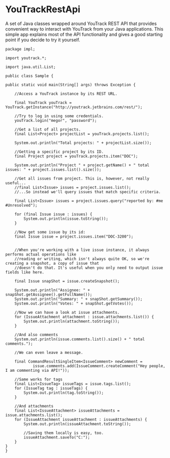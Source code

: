 YouTrackRestApi
===============

A set of Java classes wrapped around YouTrack REST API that provides convenient way to interact with YouTrack from your Java applications. This simple app explains most of the API functionality and gives a good starting point if you decide to try it yourself.

    package impl;

    import youtrack.*;

    import java.util.List;

    public class Sample {

    public static void main(String[] args) throws Exception {

        //Access a YouTrack instance by its REST URL.

        final YouTrack youTrack = YouTrack.getInstance("http://youtrack.jetbrains.com/rest/");

        //Try to log in using some credentials.
        youTrack.login("megor", "password");

        //Get a list of all projects.
        final List<Project> projectList = youTrack.projects.list();

        System.out.println("Total projects: " + projectList.size());

        //Getting a specific project by its ID.
        final Project project = youTrack.projects.item("DOC");

        System.out.println("Project " + project.getName() + " total issues: " + project.issues.list().size());

        //Get all issues from project. This is, however, not really useful...
        //final List<Issue> issues = project.issues.list();
        //...So instead we'll query issues that match specific criteria.

        final List<Issue> issues = project.issues.query("reported by: #me #Unresolved");

        for (final Issue issue : issues) {
            System.out.println(issue.toString());
        }

        //Now get some issue by its id:
        final Issue issue = project.issues.item("DOC-3200");


        //When you're working with a live issue instance, it always performs actual operations like
        //reading or writing, which isn't always quite OK, so we're creating a snapshot, a copy of issue that
        //doesn't do that. It's useful when you only need to output issue fields like here.

        final Issue snapShot = issue.createSnapshot();

        System.out.println("Assignee: " + snapShot.getAssignee().getFullName());
        System.out.println("Summary: " + snapShot.getSummary());
        System.out.println("Votes: " + snapShot.getVotes());

        //Now we can have a look at issue attachments.
        for (IssueAttachment attachment : issue.attachments.list()) {
            System.out.println(attachment.toString());
        }

        //And also comments
        System.out.println(issue.comments.list().size() + " total comments.");

        //We can even leave a message.

        final CommandResultSingleItem<IssueComment> newComment =
                issue.comments.add(IssueComment.createComment("Hey people, I am commenting via API!"));

        //Same works for tags
        final List<IssueTag> issueTags = issue.tags.list();
        for (IssueTag tag : issueTags) {
            System.out.println(tag.toString());
        }

        //And attachments
        final List<IssueAttachment> issueAttachments = issue.attachments.list();
        for (IssueAttachment issueAttachment : issueAttachments) {
            System.out.println(issueAttachment.toString());

            //Saving them locally is easy, too.
            issueAttachment.saveTo("C:");
        }
    }
    }
